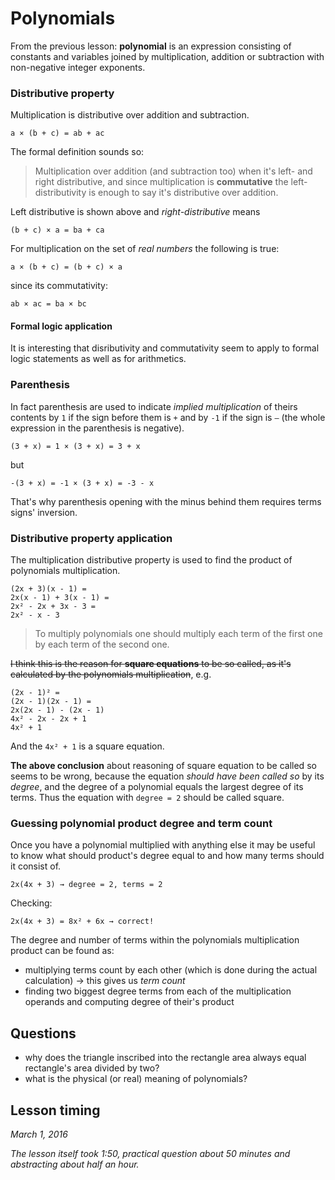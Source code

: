 # Polynomials
From the previous lesson: **polynomial** is an expression consisting of constants and variables joined by multiplication, addition or subtraction with non-negative integer exponents.

### Distributive property
Multiplication is distributive over addition and subtraction.

```
a × (b + c) = ab + ac
```

The formal definition sounds so:

> Multiplication over addition (and subtraction too) when it's left- and right distributive, and since multiplication is **commutative** the left-distributivity is enough to say it's distributive over addition.

Left distributive is shown above and *right-distributive* means

```
(b + c) × a = ba + ca
```

For multiplication on the set of *real numbers* the following is true:

```
a × (b + c) = (b + c) × a
```

since its commutativity:

```
ab × ac = ba × bc
```

#### Formal logic application

It is interesting that disributivity and commutativity seem to apply to formal logic statements as well as for arithmetics.

### Parenthesis

In fact parenthesis are used to indicate *implied multiplication* of theirs contents by `1` if the sign before them is `+` and by `-1` if the sign is `—` (the whole expression in the parenthesis is negative).

```
(3 + x) = 1 × (3 + x) = 3 + x
```

but

```
-(3 + x) = -1 × (3 + x) = -3 - x
```

That's why parenthesis opening with the minus behind them requires terms signs' inversion.

### Distributive property application
The multiplication distributive property is used to find the product of polynomials multiplication.

```
(2x + 3)(x - 1) =
2x(x - 1) + 3(x - 1) =
2x² - 2x + 3x - 3 =
2x² - x - 3
```

> To multiply polynomials one should multiply each term of the first one by each term of the second one.

~~I think this is the reason for **square equations** to be so called, as it's calculated by the polynomials multiplication~~, e.g.

```
(2x - 1)² =
(2x - 1)(2x - 1) =
2x(2x - 1) - (2x - 1)
4x² - 2x - 2x + 1
4x² + 1
```

And the `4x² + 1` is a square equation.

**The above conclusion** about reasoning of square equation to be called so seems to be wrong, because the equation *should have been called so* by its *degree*, and the degree of a polynomial equals the largest degree of its terms. Thus the equation with `degree = 2` should be called square.

### Guessing polynomial product degree and term count

Once you have a polynomial multiplied with anything else it may be useful to know what should product's degree equal to and how many terms should it consist of.

```
2x(4x + 3) → degree = 2, terms = 2
```

Checking:
```
2x(4x + 3) = 8x² + 6x → correct!
```

The degree and number of terms within the polynomials multiplication product can be found as:
* multiplying terms count by each other (which is done during the actual calculation) → this gives us *term count*
* finding two biggest degree terms from each of the multiplication operands and computing degree of their's product


## Questions
* why does the triangle inscribed into the rectangle area always equal rectangle's area divided by two?
* what is the physical (or real) meaning of polynomials?

## Lesson timing

*March 1, 2016*

*The lesson itself took 1:50, practical question about 50 minutes and abstracting about half an hour.*